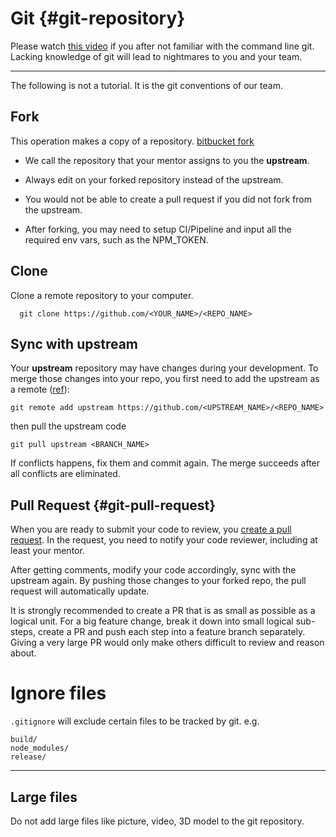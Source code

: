# Git {#git-repository}

Please watch [this video](https://www.youtube.com/watch?v=HVsySz-h9r4) if you after not familiar with the command line git. Lacking knowledge of git will lead to nightmares to you and your team.

---

The following is not a tutorial. It is the git conventions of our team.

## Fork

This operation makes a copy of a repository.  [bitbucket fork](https://legacy.gitbook.com/book/jingbogit/everest-tutorial/edit#)

* We call the repository that your mentor assigns to you the **upstream**.

* Always edit on your forked repository instead of the upstream.

* You would not be able to create a pull request if you did not fork from the upstream.

* After forking, you may need to setup CI/Pipeline and input all the required env vars, such as the NPM_TOKEN.

## Clone

Clone a remote repository to your computer.

```
  git clone https://github.com/<YOUR_NAME>/<REPO_NAME>
```

## Sync with upstream

Your **upstream** repository may have changes during your development. To merge those changes into your repo, you first need to add the upstream as a remote \([ref](https://help.github.com/articles/adding-a-remote/)\):

```
git remote add upstream https://github.com/<UPSTREAM_NAME>/<REPO_NAME>
```

then pull the upstream code

```
git pull upstream <BRANCH_NAME>
```

If conflicts happens, fix them and commit again. The merge succeeds after all conflicts are eliminated.

## Pull Request {#git-pull-request}

When you are ready to submit your code to review, you [create a pull request](https://www.atlassian.com/git/tutorials/making-a-pull-request). In the request, you need to notify your code reviewer, including at least your mentor.

After getting comments, modify your code accordingly, sync with the upstream again. By pushing those changes to your forked repo, the pull request will automatically update.

It is strongly recommended to create a PR that is as small as possible as a logical unit.
For a big feature change, break it down into small logical sub-steps, create a PR and push each step into a feature branch separately.
Giving a very large PR would only make others difficult to review and reason about. 

# Ignore files

`.gitignore` will exclude certain files to be tracked by git. e.g.

```
build/
node_modules/
release/
```

---

## Large files

Do not add large files like picture, video, 3D model to the git repository.

